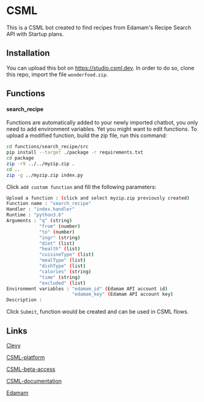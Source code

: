 # CSML

This is a CSML bot created to find recipes from Edamam's Recipe Search API with Startup plans.

## Installation

You can upload this bot on https://studio.csml.dev.
In order to do so, clone this repo, import the file `wonderfood.zip`.


## Functions

#### search_recipe

Functions are automatically added to your newly imported chatbot, you only need to add environment variables.
Yet you might want to edit functions.
To upload a modified function, build the zip file, run this command:

```bash
cd functions/search_recipe/src
pip install --target ./package -r requirements.txt
cd package
zip -r9 ../../myzip.zip .
cd ..
zip -g ../myzip.zip index.py
```

Click `add custom function` and fill the following parameters:

```sh
Upload a function : (click and select myzip.zip previously created)
Function name : "search_recipe"
Handler : "index.handler"
Runtime : "python3.6"
Arguments : "q" (string)
            "from" (number)
            "to" (number)
            "ingr" (string)
            "diet" (list)
            "health" (list)
            "cuisineType" (list)
            "mealType" (list)
            "dishType" (list)
            "calories" (string)
            "time" (string)
            "excluded" (list)
Environment variables : "edamam_id" (Edamam API account id)
                        "edamam_key" (Edamam API account key)
Description :
```
Click `Submit`, function would be created and can be used in CSML flows.

## Links
[Clevy](https://clevy.io/)

[CSML-platform](https://studio.csml.dev)

[CSML-beta-access](http://bit.ly/csml-beta)

[CSML-documentation](https://docs.csml.dev)

[Edamam](https://developer.edamam.com/edamam-recipe-api)
